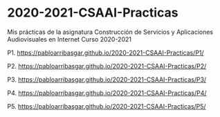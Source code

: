 # 2020-2021-CSAAI-Practicas
Mis prácticas de la asignatura Construcción de Servicios y Aplicaciones Audiovisuales en Internet Curso 2020-2021

P1. https://pabloarribasgar.github.io/2020-2021-CSAAI-Practicas/P1/

P2. https://pabloarribasgar.github.io/2020-2021-CSAAI-Practicas/P2/

P3. https://pabloarribasgar.github.io/2020-2021-CSAAI-Practicas/P3/

P4. https://pabloarribasgar.github.io/2020-2021-CSAAI-Practicas/P4/

P5. https://pabloarribasgar.github.io/2020-2021-CSAAI-Practicas/P5/
